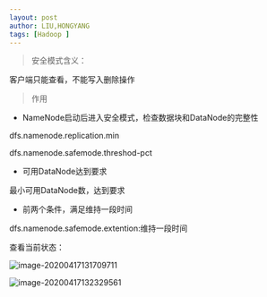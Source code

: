 ```yaml
---
layout: post
author: LIU,HONGYANG
tags: [Hadoop ]
---
```






> 安全模式含义：



客户端只能查看，不能写入删除操作



> 作用

- NameNode启动后进入安全模式，检查数据块和DataNode的完整性



dfs.namenode.replication.min

dfs.namenode.safemode.threshod-pct



- 可用DataNode达到要求

最小可用DataNode数，达到要求





- 前两个条件，满足维持一段时间

dfs.namenode.safemode.extention:维持一段时间



查看当前状态：

![image-20200417131709711](https://tva1.sinaimg.cn/large/007S8ZIlgy1gdwox31q8ej30ku08qadn.jpg)



![image-20200417132329561](https://tva1.sinaimg.cn/large/007S8ZIlgy1gdwp3o8v34j30ps01o74i.jpg)



